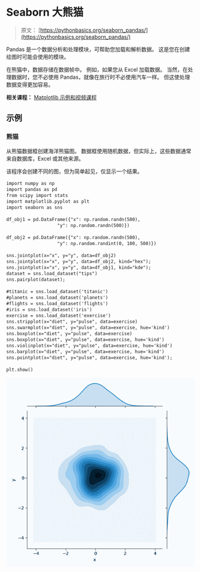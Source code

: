 # Seaborn 大熊猫

> 原文： [https://pythonbasics.org/seaborn_pandas/](https://pythonbasics.org/seaborn_pandas/)

Pandas 是一个数据分析和处理模块，可帮助您加载和解析数据。 这是您在创建绘图时可能会使用的模块。

在熊猫中，数据存储在数据帧中。 例如，如果您从 Excel 加载数据。 当然，在处理数据时，您不必使用 Pandas，就像在旅行时不必使用汽车一样。 但这使处理数据变得更加容易。

**相关课程：** [Matplotlib 示例和视频课程](https://gum.co/mpdp)

## 示例

### 熊猫

从熊猫数据框创建海洋熊猫图。 数据框使用随机数据，但实际上，这些数据通常来自数据库，Excel 或其他来源。

该程序会创建不同的图，但为简单起见，仅显示一个结果。

```
import numpy as np
import pandas as pd
from scipy import stats
import matplotlib.pyplot as plt
import seaborn as sns

df_obj1 = pd.DataFrame({"x": np.random.randn(500),
                   "y": np.random.randn(500)})

df_obj2 = pd.DataFrame({"x": np.random.randn(500),
                   "y": np.random.randint(0, 100, 500)})

sns.jointplot(x="x", y="y", data=df_obj2)
sns.jointplot(x="x", y="y", data=df_obj2, kind="hex");
sns.jointplot(x="x", y="y", data=df_obj1, kind="kde");
dataset = sns.load_dataset("tips")
sns.pairplot(dataset);

#titanic = sns.load_dataset('titanic')
#planets = sns.load_dataset('planets')
#flights = sns.load_dataset('flights')
#iris = sns.load_dataset('iris')
exercise = sns.load_dataset('exercise')
sns.stripplot(x="diet", y="pulse", data=exercise)
sns.swarmplot(x="diet", y="pulse", data=exercise, hue='kind')
sns.boxplot(x="diet", y="pulse", data=exercise)
sns.boxplot(x="diet", y="pulse", data=exercise, hue='kind')
sns.violinplot(x="diet", y="pulse", data=exercise, hue='kind')
sns.barplot(x="diet", y="pulse", data=exercise, hue='kind')
sns.pointplot(x="diet", y="pulse", data=exercise, hue='kind');

plt.show()

```

![seaborn pandas](img/3886f93e64cf4bb372935fcec9653556.jpg)